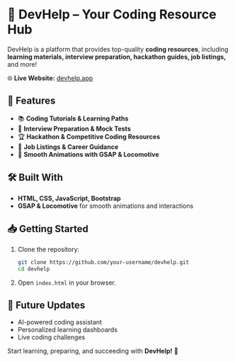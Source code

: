 # 🚀 DevHelp – Your Coding Resource Hub

DevHelp is a platform that provides top-quality **coding resources**, including **learning materials, interview preparation, hackathon guides, job listings,** and more!

🌐 **Live Website:** [devhelp.app](https://devhelp.app)

## 🔹 Features
- 📚 **Coding Tutorials & Learning Paths**
- 🎯 **Interview Preparation & Mock Tests**
- 🏆 **Hackathon & Competitive Coding Resources**
- 💼 **Job Listings & Career Guidance**
- 🚀 **Smooth Animations with GSAP & Locomotive**

## 🛠️ Built With
- **HTML, CSS, JavaScript, Bootstrap**
- **GSAP & Locomotive** for smooth animations and interactions

## 📥 Getting Started
1. Clone the repository:
   ```sh
   git clone https://github.com/your-username/devhelp.git
   cd devhelp
   ```
2. Open `index.html` in your browser.

## 🚀 Future Updates
- AI-powered coding assistant
- Personalized learning dashboards
- Live coding challenges

Start learning, preparing, and succeeding with **DevHelp!** 🚀
